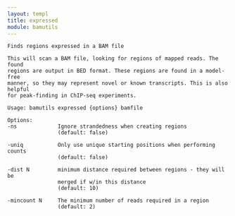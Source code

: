 ```yaml
---
layout: templ
title: expressed
module: bamutils
---
```

    
    Finds regions expressed in a BAM file
    
    This will scan a BAM file, looking for regions of mapped reads. The found
    regions are output in BED format. These regions are found in a model-free
    manner, so they may represent novel or known transcripts. This is also helpful
    for peak-finding in ChIP-seq experiments.
    
    Usage: bamutils expressed {options} bamfile
    
    Options:
    -ns             Ignore strandedness when creating regions
                    (default: false)
    
    -uniq           Only use unique starting positions when performing counts
                    (default: false)
    
    -dist N         minimum distance required between regions - they will be
                    merged if w/in this distance
                    (default: 10)
    
    -mincount N     The minimum number of reads required in a region
                    (default: 2)
    
    
